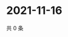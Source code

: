 # 2021-11-16

共 0 条

<!-- BEGIN WEIBO -->
<!-- 最后更新时间 Tue Nov 16 2021 19:07:30 GMT+0800 (China Standard Time) -->

<!-- END WEIBO -->
